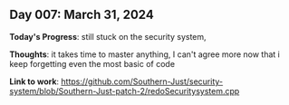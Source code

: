 ## Day 007: March 31, 2024

**Today's Progress**: still stuck on the security system,

__Thoughts__: it takes time to master anything, I can't agree more now that i keep forgetting even the most basic of code

__Link to work__: https://github.com/Southern-Just/security-system/blob/Southern-Just-patch-2/redoSecuritysystem.cpp
